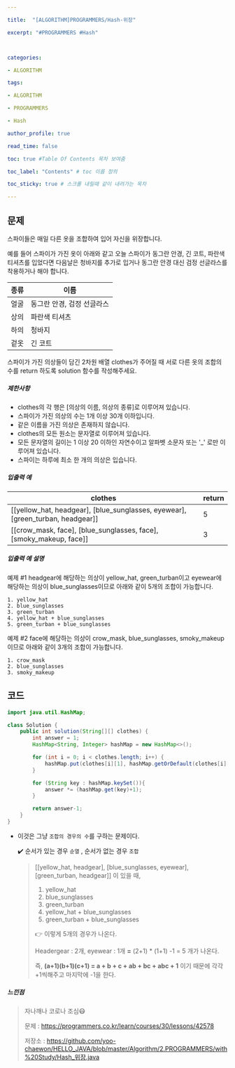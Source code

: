 ```yaml
---

title:  "[ALGORITHM]PROGRAMMERS/Hash-위장"

excerpt: "#PROGRAMMERS #Hash"



categories:

- ALGORITHM

tags:

- ALGORITHM

- PROGRAMMERS

- Hash

author_profile: true

read_time: false 

toc: true #Table Of Contents 목차 보여줌

toc_label: "Contents" # toc 이름 정의

toc_sticky: true # 스크롤 내릴때 같이 내려가는 목차

---
```




## 문제

스파이들은 매일 다른 옷을 조합하여 입어 자신을 위장합니다.

예를 들어 스파이가 가진 옷이 아래와 같고 오늘 스파이가 동그란 안경, 긴 코트, 파란색 티셔츠를 입었다면 다음날은 청바지를 추가로 입거나 동그란 안경 대신 검정 선글라스를 착용하거나 해야 합니다.

| 종류 | 이름                       |
| ---- | -------------------------- |
| 얼굴 | 동그란 안경, 검정 선글라스 |
| 상의 | 파란색 티셔츠              |
| 하의 | 청바지                     |
| 겉옷 | 긴 코트                    |

스파이가 가진 의상들이 담긴 2차원 배열 clothes가 주어질 때 서로 다른 옷의 조합의 수를 return 하도록 solution 함수를 작성해주세요.

##### 제한사항

- clothes의 각 행은 [의상의 이름, 의상의 종류]로 이루어져 있습니다.
- 스파이가 가진 의상의 수는 1개 이상 30개 이하입니다.
- 같은 이름을 가진 의상은 존재하지 않습니다.
- clothes의 모든 원소는 문자열로 이루어져 있습니다.
- 모든 문자열의 길이는 1 이상 20 이하인 자연수이고 알파벳 소문자 또는 '_' 로만 이루어져 있습니다.
- 스파이는 하루에 최소 한 개의 의상은 입습니다.

##### 입출력 예

| clothes                                                      | return |
| ------------------------------------------------------------ | ------ |
| [[yellow_hat, headgear], [blue_sunglasses, eyewear], [green_turban, headgear]] | 5      |
| [[crow_mask, face], [blue_sunglasses, face], [smoky_makeup, face]] | 3      |

##### 입출력 예 설명

예제 #1
headgear에 해당하는 의상이 yellow_hat, green_turban이고 eyewear에 해당하는 의상이 blue_sunglasses이므로 아래와 같이 5개의 조합이 가능합니다.

```
1. yellow_hat
2. blue_sunglasses
3. green_turban
4. yellow_hat + blue_sunglasses
5. green_turban + blue_sunglasses
```

예제 #2
face에 해당하는 의상이 crow_mask, blue_sunglasses, smoky_makeup이므로 아래와 같이 3개의 조합이 가능합니다.

```
1. crow_mask
2. blue_sunglasses
3. smoky_makeup
```



## 코드

```java
import java.util.HashMap;

class Solution {
    public int solution(String[][] clothes) {
        int answer = 1;
        HashMap<String, Integer> hashMap = new HashMap<>();

        for (int i = 0; i < clothes.length; i++) {
            hashMap.put(clothes[i][1], hashMap.getOrDefault(clothes[i][1], 0) + 1);
        }

        for (String key : hashMap.keySet()){
            answer *= (hashMap.get(key)+1);
        }

        return answer-1;
    }
}
```

- 이것은 그냥 `조합의 경우의 수`를 구하는 문제이다.

  ✔️ 순서가 있는 경우 `순열` , 순서가 없는 경우 `조합`

  > [[yellow_hat, headgear], [blue_sunglasses, eyewear], [green_turban, headgear]] 이 있을 때,
  >
  > 1. yellow_hat
  > 2. blue_sunglasses
  > 3. green_turban
  > 4. yellow_hat + blue_sunglasses
  > 5. green_turban + blue_sunglasses
  >
  > 👉 이렇게 5개의 경우가 나온다. 
  >
  > Headergear : 2개, eyewear : 1개 **=** (2+1) * (1+1) -1 = 5 개가 나온다.
  >
  > 즉, **(a+1)(b+1)(c+1) = a + b + c + ab + bc + abc + 1** 이기 때문에 각각 +1씩해주고 마지막에 -1을 한다.

##### 느낀점

> 자나깨나 코로나 조심😷
>
> 문제 : https://programmers.co.kr/learn/courses/30/lessons/42578
>
> 저장소 : https://github.com/yoo-chaewon/HELLO_JAVA/blob/master/Algorithm/2.PROGRAMMERS/with%20Study/Hash_위장.java
>
